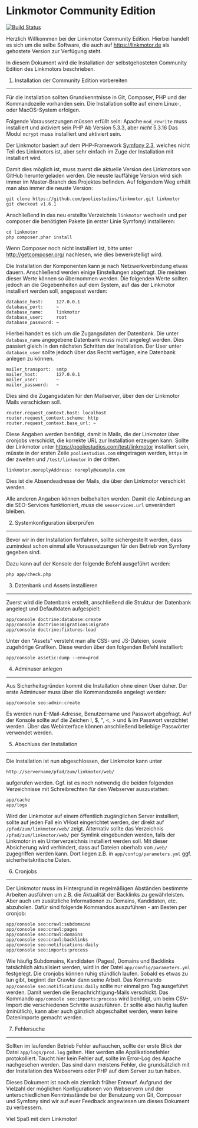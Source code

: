 Linkmotor Community Edition
===========================

[![Build Status](https://travis-ci.org/pooliestudios/linkmotor.svg?branch=master)](https://travis-ci.org/pooliestudios/linkmotor)

Herzlich Willkommen bei der Linkmotor Community Edition. Hierbei handelt
es sich um die selbe Software, die auch auf https://linkmotor.de als
gehostete Version zur Verfügung steht.

In diesem Dokument wird die Installation der selbstgehosteten Community
Edition des Linkmotors beschrieben.

1) Installation der Community Edition vorbereiten
-------------------------------------------------

Für die Installation sollten Grundkenntnisse in Git, Composer, PHP und der Kommandozeile
vorhanden sein. Die Installation sollte auf einem Linux-, oder MacOS-System erfolgen.

Folgende Voraussetzungen müssen erfüllt sein:
 Apache
   `mod_rewrite` muss installiert und aktiviert sein
 PHP
   Ab Version 5.3.3, aber *nicht* 5.3.16
   Das Modul `mcrypt` muss installiert und aktiviert sein.

Der Linkmotor basiert auf dem PHP-Framework [Symfony 2.3][1], welches nicht Teil
des Linkmotors ist, aber sehr einfach im Zuge der Installation mit installiert wird.

Damit dies möglich ist, muss zuerst die aktuelle Version des Linkmotors von GitHub
heruntergeladen werden. Die neuste lauffähige Version wird sich immer im Master-Branch
des Projektes befinden. Auf folgendem Weg erhält man also immer die neuste Version:

    git clone https://github.com/pooliestudios/linkmotor.git linkmotor
    git checkout v1.6.1

Anschließend in das neu erstellte Verzeichnis `linkmotor` wechseln und per composer
die benötigten Pakete (in erster Linie Symfony) installieren:

    cd linkmotor
    php composer.phar install

Wenn Composer noch nicht installiert ist, bitte unter http://getcomposer.org/ nachlesen,
wie dies bewerkstelligt wird.

Die Installation der Komponenten kann je nach Netzwerkverbindung etwas dauern. Anschließend
werden einige Einstellungen abgefragt. Die meisten dieser Werte können so übernommen werden.
Die folgenden Werte sollten jedoch an die Gegebenheiten auf dem System, auf das der Linkmotor
installiert werden soll, angepasst werden:

    database_host:     127.0.0.1
    database_port:     ~
    database_name:     linkmotor
    database_user:     root
    database_password: ~

Hierbei handelt es sich um die Zugangsdaten der Datenbank. Die unter `database_name` angegebene
Datenbank muss nicht angelegt werden. Dies passiert gleich in den nächsten Schritten der Installation.
Der User unter `database_user` sollte jedoch über das Recht verfügen, eine Datenbank anlegen zu können.

    mailer_transport:  smtp
    mailer_host:       127.0.0.1
    mailer_user:       ~
    mailer_password:   ~

Dies sind die Zugangsdaten für den Mailserver, über den der Linkmotor Mails verschicken soll.

    router.request_context.host: localhost
    router.request_context.scheme: http
    router.request_context.base_url: ~

Diese Angaben werden benötigt, damit in Mails, die der Linkmotor über cronjobs verschickt,
die korrekte URL zur Installation erzeugen kann. Sollte der Linkmotor unter https://pooliestudios.com/test/linkmotor
installiert sein, müsste in der ersten Zeile `pooliestudios.com` eingetragen werden, `https` in der zweiten und
`/test/linkmotor` in der dritten.

    linkmotor.noreplyAddress: noreply@example.com

Dies ist die Absendeadresse der Mails, die über den Linkmotor verschickt werden.

Alle anderen Angaben können beibehalten werden. Damit die Anbindung an die SEO-Services funktioniert, *muss* die
`seoservices.url` unverändert bleiben.


2) Systemkonfiguration überprüfen
---------------------------------

Bevor wir in der Installation fortfahren, sollte sichergestellt werden, dass
zumindest schon einmal alle Voraussetzungen für den Betrieb von Symfony gegeben sind.

Dazu kann auf der Konsole der folgende Befehl ausgeführt werden:

    php app/check.php


3) Datenbank und Assets installieren
------------------------------------

Zuerst wird die Datenbank erstellt, anschließend die Struktur der Datenbank angelegt und Defaultdaten
aufgespielt:

    app/console doctrine:database:create
    app/console doctrine:migrations:migrate
    app/console doctrine:fixtures:load

Unter den "Assets" versteht man alle CSS- und JS-Dateien, sowie zugehörige Grafiken. Diese werden
über den folgenden Befehl installiert:

    app/console assetic:dump --env=prod


4) Adminuser anlegen
--------------------

Aus Sicherheitsgründen kommt die Installation ohne einen User daher.
Der erste Adminuser muss über die Kommandozeile angelegt werden:

    app/console seo:admin:create

Es werden nun E-Mail-Adresse, Benutzername und Passwort abgefragt. Auf der Konsole
sollte auf die Zeichen !, $, ", <, > und & im Passwort verzichtet werden. Über das Webinterface
können anschließend beliebige Passwörter verwendet werden.


5) Abschluss der Installation
-----------------------------

Die Installation ist nun abgeschlossen, der Linkmotor kann unter

    http://servername/pfad/zum/linkmotor/web/

aufgerufen werden. Ggf. ist es noch notwendig die beiden folgenden Verzeichnisse mit
Schreibrechten für den Webserver auszustatten:

    app/cache
    app/logs

Wird der Linkmotor auf einem öffentlich zugänglichen Server installiert, sollte auf jeden Fall ein VHost
eingerichtet werden, der direkt auf `/pfad/zum/linkmotor/web/` zeigt. Alternativ sollte das Verzeichnis
`/pfad/zum/linkmotor/web/` per Symlink eingebunden werden, falls der Linkmotor in ein Unterverzeichnis
installiert werden soll.
Mit dieser Absicherung wird verhindert, dass auf Dateien oberhalb von `/web/` zugegriffen werden kann. Dort
liegen z.B. in `app/config/parameters.yml` ggf. sicherheitskritische Daten.


6) Cronjobs
-----------

Der Linkmotor muss im Hintergrund in regelmäßigen Abständen bestimmte Arbeiten ausführen um z.B. die Aktualität
der Backlinks zu gewährleisten. Aber auch um zusätzliche Informationen zu Domains, Kandidaten, etc. abzuholen.
Dafür sind folgende Kommandos auszuführen - am Besten per cronjob:

    app/console seo:crawl:subdomains
    app/console seo:crawl:pages
    app/console seo:crawl:domains
    app/console seo:crawl:backlinks
    app/console seo:notifications:daily
    app/console seo:imports:process

Wie häufig Subdomains, Kandidaten (Pages), Domains und Backlinks tatsächlich aktualisiert werden, wird in der Datei
`app/config/parameters.yml` festgelegt. Die cronjobs können ruhig stündlich laufen. Sobald es etwas zu tun gibt,
beginnt der Crawler dann seine Arbeit. Das Kommando `app/console seo:notifications:daily` sollte nur einmal pro Tag
ausgeführt werden. Damit werden die Benachrichtigung-Mails verschickt. Das Kommando `app/console seo:imports:process`
wird benötigt, um beim CSV-Import die verschiedenen Schritte auszuführen. Er sollte also häufig laufen (minütlich),
kann aber auch gänzlich abgeschaltet werden, wenn keine Datenimporte gemacht werden.


7) Fehlersuche
--------------

Sollten im laufenden Betrieb Fehler auftauchen, sollte der erste Blick der Datei `app/logs/prod.log` gelten.
Hier werden alle Applikationsfehler protokolliert. Taucht hier kein Fehler auf, sollte im Error-Log des
Apache nachgesehen werden. Das sind dann meistens Fehler, die grundsätzlich mit der Installation des Webservers
oder PHP auf dem Server zu tun haben.

Dieses Dokument ist noch ein ziemlich früher Entwurf. Aufgrund der Vielzahl der möglichen Konfigurationen
von Webservern und der unterschiedlichen Kenntnisstände bei der Benutzung von Git, Composer und Symfony
sind wir auf euer Feedback angewiesen um dieses Dokument zu verbessern.


Viel Spaß mit dem Linkmotor!

[1]:  http://symfony.com/
